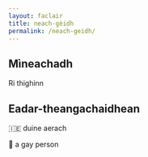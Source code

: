 ```yaml
---
layout: faclair
title: neach-gèidh
permalink: /neach-geidh/
---
```


## Mìneachadh

Ri thighinn

## Eadar-theangachaidhean

&#x1f1ee;&#x1f1ea; duine aerach

&#x1f3f4;&#xe0067;&#xe0062;&#xe0065;&#xe006e;&#xe0067;&#xe007f; a gay person